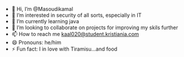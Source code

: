 - 👋 Hi, I’m @Masoudikamal
- 👀 I’m interested in security of all sorts, especially in IT
- 🌱 I’m currently learning java
- 💞️ I’m looking to collaborate on projects for improving my skils further
- 📫 How to reach me kaal020@student.kristiania.com
- 😄 Pronouns: he/him
- ⚡ Fun fact: I in love with Tiramisu...and food

<!---
Masoudikamal/Masoudikamal is a ✨ special ✨ repository because its `README.md` (this file) appears on your GitHub profile.
You can click the Preview link to take a look at your changes.
--->

